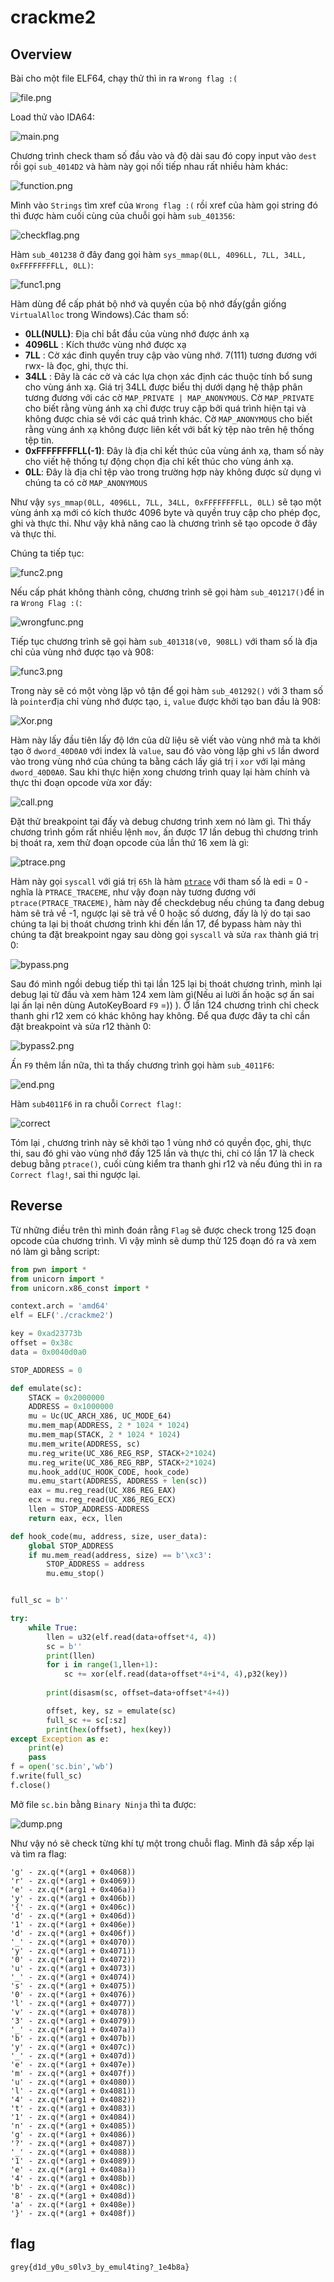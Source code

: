 # crackme2

## Overview
Bài cho một file ELF64, chạy thử thì in ra `Wrong flag :(`

![file.png](./img/filerun.png)



Load thử vào IDA64:

![main.png](./img/main.png)

Chương trình check tham số đầu vào và độ dài sau đó copy input vào `dest` rồi gọi `sub_4014D2` và hàm này gọi nối tiếp nhau rất nhiều hàm khác:

![function.png](./img/function.png)

Mình vào `Strings` tìm xref của `Wrong flag :(` rồi xref của hàm gọi string đó thì được hàm cuối cùng của chuỗi gọi hàm `sub_401356`: 

![checkflag.png](./img/checkflag.png)

Hàm `sub_401238` ở đây đang gọi hàm `sys_mmap(0LL, 4096LL, 7LL, 34LL, 0xFFFFFFFFLL, 0LL)`:

![func1.png](./img/func1.png)

Hàm dùng để cấp phát bộ nhớ và quyền của bộ nhớ đấy(gần giống `VirtualAlloc` trong Windows).Các tham số:
* **0LL(NULL)**: Địa chỉ bắt đầu của vùng nhớ được ánh xạ
* **4096LL** : Kích thước vùng nhớ được xạ
* **7LL** : Cờ xác đinh quyền truy cập vào vùng nhớ. 7(111) tương đương với rwx- là đọc, ghi, thực thi.
* **34LL** : Đây là các cờ và các lựa chọn xác định các thuộc tính bổ sung cho vùng ánh xạ. Giá trị 34LL được biểu thị dưới dạng hệ thập phân tương đương với các cờ `MAP_PRIVATE | MAP_ANONYMOUS`. Cờ `MAP_PRIVATE` cho biết rằng vùng ánh xạ chỉ được truy cập bởi quá trình hiện tại và không được chia sẻ với các quá trình khác. Cờ `MAP_ANONYMOUS` cho biết rằng vùng ánh xạ không được liên kết với bất kỳ tệp nào trên hệ thống tệp tin.
* **0xFFFFFFFFLL(-1)**: Đây là địa chỉ kết thúc của vùng ánh xạ, tham số này cho viết hệ thống tự động chọn địa chỉ kết thúc cho vùng ánh xạ.
* **0LL**: Đây là địa chỉ tệp vào trong trường hợp này không được sử dụng vì chúng ta có cờ `MAP_ANONYMOUS`

Như vậy `sys_mmap(0LL, 4096LL, 7LL, 34LL, 0xFFFFFFFFLL, 0LL)` sẽ tạo một vùng ánh xạ mới có kích thước 4096 byte và quyền truy cập cho phép đọc, ghi và thực thi. Như vậy khả năng cao là chương trình sẽ tạo opcode ở đây và thực thi.

Chúng ta tiếp tục:

![func2.png](./img/func2.png)

Nếu cấp phát không thành công, chương trình sẽ gọi hàm `sub_401217()`để in ra `Wrong Flag :(`:

![wrongfunc.png](./img/wrongfunc.png)

Tiếp tục chương trình sẽ gọi hàm `sub_401318(v0, 908LL)` với tham số là địa chỉ của vùng nhớ được tạo và 908:

![func3.png](./img/func3.png)

Trong này sẽ có một vòng lặp vô tận để gọi hàm `sub_401292()` với 3 tham số là `pointer`địa chỉ vùng nhớ được tạo, `i`, `value` được khởi tạo ban đầu là 908:

![Xor.png](./img/Xor.png)

Hàm này lấy đầu tiên lấy độ lớn của dữ liệu sẽ viết vào vùng nhớ mà ta khởi tạo ở `dword_40D0A0` với index là `value`, sau đó vào vòng lặp ghi `v5` lần dword vào trong vùng nhớ của chúng ta bằng cách lấy giá trị i `xor` với lại mảng `dword_40D0A0`. Sau khi thực hiện xong chương trình quay lại hàm chính và thực thi đoạn opcode vừa xor đấy:

![call.png](./img/call.png)

Đặt thử breakpoint tại đấy và debug chương trình xem nó làm gì. Thì thấy chương trình gồm rất nhiều lệnh `mov`, ấn được 17 lần debug thì chương trình bị thoát ra, xem thử đoạn opcode của lần thứ 16 xem là gì:

![ptrace.png](./img/ptrace.png)

Hàm này gọi `syscall` với giá trị `65h` là hàm [`ptrace`](https://chromium.googlesource.com/chromiumos/docs/+/master/constants/syscalls.md) với tham số là edi = 0 - nghĩa là `PTRACE_TRACEME`, như vậy đoạn này tương đương với `ptrace(PTRACE_TRACEME)`, hàm này để checkdebug nếu chúng ta đang debug hàm sẽ trả về -1, ngược lại sẽ trả về 0 hoặc số dương, đấy là lý do tại sao chúng ta lại bị thoát chương trình khi đến lần 17, để bypass hàm này thì chúng ta đặt breakpoint ngay sau dòng gọi `syscall` và sửa `rax` thành giá trị 0:

![bypass.png](./img/bypass.png)

Sau đó mình ngồi debug tiếp thì tại lần 125 lại bị thoát chương trình, mình lại debug lại từ đầu và xem hàm 124 xem làm gì(Nếu ai lười ấn hoặc sợ ấn sai lại ấn lại nên dùng AutoKeyBoard `F9` =))  ). Ở lần 124 chương trình chỉ check thanh ghi r12 xem có khác không hay không. Để qua được đây ta chỉ cần đặt breakpoint và sửa r12 thành 0:

![bypass2.png](./img/bypass2.png)

Ấn `F9` thêm lần nữa, thì ta thấy chương trình gọi hàm `sub_4011F6`:

![end.png](./img/end.png)

Hàm `sub4011F6` in ra chuỗi `Correct flag!`:

![correct](./img/correctFlag.png)

Tóm lại , chương trình này sẽ khởi tạo 1 vùng nhớ có quyền đọc, ghi, thực thi, sau đó ghi vào vùng nhớ đấy 125 lần và thực thi, chỉ có lần 17 là check debug bằng `ptrace()`, cuối cùng kiểm tra thanh ghi r12 và nếu đúng thì in ra `Correct flag!`, sai thi ngược lại.

## Reverse

Từ những điều trên thì mình đoán rằng `Flag` sẽ được check trong 125 đoạn opcode của chương trình. Vì vậy mình sẽ dump thử 125 đoạn đó ra và xem nó làm gì bằng script:

``` python 
from pwn import *
from unicorn import *
from unicorn.x86_const import *

context.arch = 'amd64'
elf = ELF('./crackme2')

key = 0xad23773b
offset = 0x38c
data = 0x0040d0a0

STOP_ADDRESS = 0

def emulate(sc):
    STACK = 0x2000000
    ADDRESS = 0x1000000
    mu = Uc(UC_ARCH_X86, UC_MODE_64)
    mu.mem_map(ADDRESS, 2 * 1024 * 1024)
    mu.mem_map(STACK, 2 * 1024 * 1024)
    mu.mem_write(ADDRESS, sc)
    mu.reg_write(UC_X86_REG_RSP, STACK+2*1024)
    mu.reg_write(UC_X86_REG_RBP, STACK+2*1024)
    mu.hook_add(UC_HOOK_CODE, hook_code)
    mu.emu_start(ADDRESS, ADDRESS + len(sc))
    eax = mu.reg_read(UC_X86_REG_EAX)
    ecx = mu.reg_read(UC_X86_REG_ECX)
    llen = STOP_ADDRESS-ADDRESS
    return eax, ecx, llen

def hook_code(mu, address, size, user_data):
    global STOP_ADDRESS
    if mu.mem_read(address, size) == b'\xc3':
        STOP_ADDRESS = address
        mu.emu_stop()


full_sc = b''

try:
    while True:
        llen = u32(elf.read(data+offset*4, 4))
        sc = b''
        print(llen)
        for i in range(1,llen+1):
            sc += xor(elf.read(data+offset*4+i*4, 4),p32(key))
        
        print(disasm(sc, offset=data+offset*4+4))

        offset, key, sz = emulate(sc)
        full_sc += sc[:sz]
        print(hex(offset), hex(key))
except Exception as e:
    print(e)
    pass
f = open('sc.bin','wb')
f.write(full_sc)
f.close()
```
Mở file `sc.bin` bằng `Binary Ninja` thì ta được: 

![dump.png](./img/dump.png)

Như vậy nó sẽ check từng khí tự một trong chuỗi flag. Mình đã sắp xếp lại và tìm ra flag:

```plaintext
'g' - zx.q(*(arg1 + 0x4068))
'r' - zx.q(*(arg1 + 0x4069))
'e' - zx.q(*(arg1 + 0x406a))
'y' - zx.q(*(arg1 + 0x406b))
'{' - zx.q(*(arg1 + 0x406c))
'd' - zx.q(*(arg1 + 0x406d))
'1' - zx.q(*(arg1 + 0x406e))
'd' - zx.q(*(arg1 + 0x406f))
'_' - zx.q(*(arg1 + 0x4070))
'y' - zx.q(*(arg1 + 0x4071))
'0' - zx.q(*(arg1 + 0x4072))
'u' - zx.q(*(arg1 + 0x4073))
'_' - zx.q(*(arg1 + 0x4074))
's' - zx.q(*(arg1 + 0x4075))
'0' - zx.q(*(arg1 + 0x4076))
'l' - zx.q(*(arg1 + 0x4077))
'v' - zx.q(*(arg1 + 0x4078))
'3' - zx.q(*(arg1 + 0x4079))
'_' - zx.q(*(arg1 + 0x407a))
'b' - zx.q(*(arg1 + 0x407b))
'y' - zx.q(*(arg1 + 0x407c))
'_' - zx.q(*(arg1 + 0x407d))
'e' - zx.q(*(arg1 + 0x407e))
'm' - zx.q(*(arg1 + 0x407f))
'u' - zx.q(*(arg1 + 0x4080))
'l' - zx.q(*(arg1 + 0x4081))
'4' - zx.q(*(arg1 + 0x4082))
't' - zx.q(*(arg1 + 0x4083))
'1' - zx.q(*(arg1 + 0x4084))
'n' - zx.q(*(arg1 + 0x4085))
'g' - zx.q(*(arg1 + 0x4086))
'?' - zx.q(*(arg1 + 0x4087))
'_' - zx.q(*(arg1 + 0x4088))
'1' - zx.q(*(arg1 + 0x4089))
'e' - zx.q(*(arg1 + 0x408a))
'4' - zx.q(*(arg1 + 0x408b))
'b' - zx.q(*(arg1 + 0x408c))
'8' - zx.q(*(arg1 + 0x408d))
'a' - zx.q(*(arg1 + 0x408e))
'}' - zx.q(*(arg1 + 0x408f))  
```

## flag
`grey{d1d_y0u_s0lv3_by_emul4ting?_1e4b8a}`
